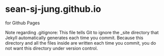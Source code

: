 # sean-sj-jung.github.io
for Github Pages 

Note regarding .gitignore:
This file tells Git to ignore the _site directory that Jekyll automatically generates each time you commit. Because this directory and all the files inside are written each time you commit, you do not want this directory under version control.
